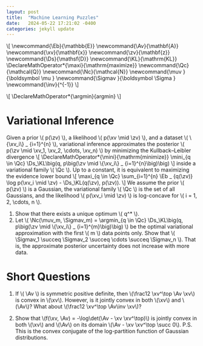 ```yaml
---
layout: post
title:  "Machine Learning Puzzles"
date:   2024-05-22 17:21:02 -0400
categories: jekyll update
---
```


\\[
\newcommand{\Eb}{\mathbb{E}}
\newcommand{\Av}{\mathbf{A}}
\newcommand{\xv}{\mathbf{x}}
\newcommand{\zv}{\mathbf{z}}
\newcommand{\Ds}{\mathsf{D}}
\newcommand{\KL}{\mathrm{KL}}
\DeclareMathOperator*{\maxi}{\mathrm{maximize}}
\newcommand{\Qc}{\mathcal{Q}}
\newcommand{\Nc}{\mathcal{N}}
\newcommand{\muv        }{\boldsymbol \mu        }
\newcommand{\Sigmav     }{\boldsymbol \Sigma     }
\newcommand{\inv}{^{-1}}
\\]

\\[
\DeclareMathOperator*{\argmin}{argmin}
\\]

# Variational Inference

Given a prior \\( p(\zv) \\), a likelihood \\( p(\xv \mid \zv) \\), and a dataset \\( \\{\xv_i\\} _ {i=1}^{n} \\), variational inference approximates the posterior \\( p(\zv \mid \xv_1, \xv_2, \cdots, \xv_n) \\) by minimizing the Kullback–Leibler divergence
\\[
\DeclareMathOperator*{\mini}{\mathrm{minimize}}
    \mini_{q \in \Qc} \Ds_\KL\big(q, p\big(\zv \mid \\{\xv_i\\} _ {i=1}^{n}\big)\big)
\\]
inside a variational family \\( \Qc \\).
Up to a constant, it is equivalent to maximizing the evidence lower bound
\\[
    \maxi_{q \in \Qc} \sum_{i=1}^{n} \Eb _ {q(\zv)} \log p(\xv_i \mid \zv) - \Ds_\KL(q(\zv), p(\zv)).
\\]
We assume the prior \\( p(\zv) \\) is a Gaussian, the variational family \\( \Qc \\) is the set of all Gaussians, and the likelihood \\( p(\xv_i \mid \zv) \\) is log-concave for \\( i = 1, 2, \cdots, n \\).

1. Show that there exists a unique optimum \\( q^* \\).
2. Let \\( \Nc(\muv_m, \Sigmav_m) = \argmin_{q \in \Qc} \Ds_\KL\big(q, p\big(\zv \mid \\{\xv_i\\} _ {i=1}^{m}\big)\big) \\) be the optimal variational approximation with the first \\( m \\) data points only.
Show that \\( \Sigmav_1 \succeq \Sigmav_2 \succeq \cdots \succeq \Sigmav_n \\).
That is, the approximate posterior uncertainty does not increase with more data.


# Short Questions
1. If \\( \Av \\) is symmetric positive definite, then \\(\frac12 \xv^\top \Av \xv\\) is convex in \\(\xv\\).
However, is it jointly convex in both \\(\xv\\) and \\(\Av\\)? What about \\(\frac12 \xv^\top \Av\inv \xv\\)?

2. Show that \\(f(\xv, \Av) = -\log\det(\Av - \xv \xv^\top)\\) is jointly convex in both \\(\xv\\) and \\(\Av\\) on its domain \\(\Av - \xv \xv^\top \succ 0\\).
P.S. This is the convex conjugate of the log-partition function of Gaussian distributions.
